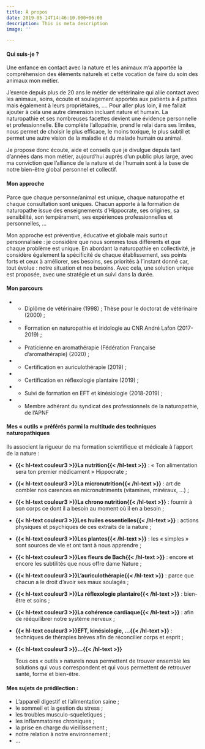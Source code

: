```yaml
---
title: À propos
date: 2019-05-14T14:46:10.000+06:00
description: This is meta description
image: ''

---
```

#### Qui suis-je ?

Une enfance en contact avec la nature et les animaux m’a apportée la compréhension des éléments naturels et cette vocation de faire du soin des animaux mon métier.

J’exerce depuis plus de 20 ans le métier de vétérinaire qui allie contact avec les animaux, soins, écoute et soulagement apportés aux patients à 4 pattes mais également à leurs propriétaires, .... Pour aller plus loin, il me fallait ajouter à cela une autre dimension incluant nature et humain. La naturopathie et ses nombreuses facettes devient une évidence personnelle et professionnelle. Elle complète l’allopathie, prend le relai dans ses limites, nous permet de choisir le plus efficace, le moins toxique, le plus subtil et permet une autre vision de la maladie et du malade humain ou animal.

Je propose donc écoute, aide et conseils que je divulgue depuis tant d’années dans mon métier, aujourd‘hui auprès d’un public plus large, avec ma conviction que l’alliance de la nature et de l’humain sont à la base de notre bien-être global personnel et collectif.

#### Mon approche

Parce que chaque personne/animal est unique, chaque naturopathe et chaque consultation sont uniques. Chacun apporte à la formation de naturopathe issue des enseignements d’Hippocrate, ses origines, sa sensibilité, son tempérament, ses expériences professionnelles et personnelles, ...

Mon approche est préventive, éducative et globale mais surtout personnalisée : je considère que nous sommes tous différents et que chaque problème est unique. En abordant la naturopathie en collectivité, je considère également la spécificité de chaque établissement, ses points forts et ceux à améliorer, ses besoins, ses priorités à l’instant donné car, tout évolue : notre situation et nos besoins. Avec cela, une solution unique est proposée, avec une stratégie et un suivi dans la durée.

#### Mon parcours

* - Diplôme de vétérinaire (1998) ; Thèse pour le doctorat de vétérinaire (2000) ;
* - Formation en naturopathie et iridologie au CNR André Lafon (2017-2019) ;
* - Praticienne en aromathérapie (Fédération Française d’aromathérapie) (2020) ;
* - Certification en auriculothérapie (2019) ;
* - Certification en réflexologie plantaire (2019) ;
* - Suivi de formation en EFT et kinésiologie (2018-2019) ;
* - Membre adhérant du syndicat des professionnels de la naturopathie, de l’APNF

#### Mes « outils » préférés parmi la multitude des techniques naturopathiques

Ils associent la rigueur de ma formation scientifique et médicale à l’apport de la nature :

* **{{< hl-text couleur3 >}}La nutrition{{< /hl-text >}}** : « Ton alimentation sera ton premier médicament » Hippocrate ;
* **{{< hl-text couleur3 >}}La micronutrition{{< /hl-text >}}** : art de combler nos carences en micronutriments (vitamines, minéraux, ...) ;
* **{{< hl-text couleur3 >}}La chrono nutrition{{< /hl-text >}}** : fournir à son corps ce dont il a besoin au moment où il en a besoin ;
* **{{< hl-text couleur3 >}}Les huiles essentielles{{< /hl-text >}}** : actions physiques et psychiques de ces extraits de la nature ;
* **{{< hl-text couleur3 >}}Les plantes{{< /hl-text >}}** : les « simples » sont sources de vie et ont tant à nous apprendre ;
* **{{< hl-text couleur3 >}}Les fleurs de Bach{{< /hl-text >}}** : encore et encore les subtilités que nous offre dame Nature ;
* **{{< hl-text couleur3 >}}L’auriculothérapie{{< /hl-text >}}** : parce que chacun a le droit d’avoir ses maux soulagés ;
* **{{< hl-text couleur3 >}}La réflexologie plantaire{{< /hl-text >}}** : bien-être et soins ;
* **{{< hl-text couleur3 >}}La cohérence cardiaque{{< /hl-text >}}** : afin de rééquilibrer notre système nerveux ;
* **{{< hl-text couleur3 >}}EFT, kinésiologie, ...{{< /hl-text >}}** : techniques de thérapies brèves afin de réconcilier corps et esprit ;
* **{{< hl-text couleur3 >}}...{{< /hl-text >}}**

  Tous ces « outils » naturels nous permettent de trouver ensemble les solutions qui vous correspondent et qui vous permettent de retrouver santé, forme et bien-être.

#### Mes sujets de prédilection :

* L’appareil digestif et l’alimentation saine ;
* le sommeil et la gestion du stress ;
* les troubles musculo-squeletiques ;
* les inflammatoires chroniques ;
* la prise en charge du vieillissement ;
* notre relation à notre environnement ;
* ...